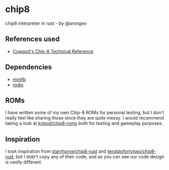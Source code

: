 # chip8
chip8 interpreter in rust - by @arongeo

## References used
- [Cowgod's Chip-8 Technical Reference](http://devernay.free.fr/hacks/chip8/C8TECH10.HTM)

## Dependencies
- [minifb](https://crates.io/crates/minifb)
- [rodio](https://crates.io/crates/rodio)

## ROMs
I have written some of my own Chip-8 ROMs for personal testing, but I don't really feel like sharing those since they are quite messy. I would recommend taking a look at [kripod/chip8-roms](https://github.com/kripod/chip8-roms) both for testing and gameplay purposes.

## Inspiration
I took inspiration from [starrhorne/chip8-rust](https://github.com/starrhorne/chip8-rust) and [tendstofortytwo/chip8-rust](https://github.com/tendstofortytwo/chip8-rust), but I didn't copy any of their code, and as you can see our code design is vastly different.
